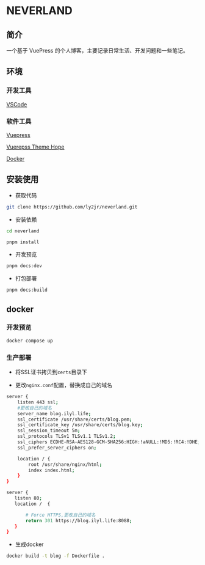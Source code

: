 # NEVERLAND

## 简介

一个基于 VuePress 的个人博客，主要记录日常生活、开发问题和一些笔记。

## 环境

### 开发工具

[VSCode](https://code.visualstudio.com/)

### 软件工具

[Vuepress](https://v2.vuepress.vuejs.org/zh/)

[Vuerepss Theme Hope](https://theme-hope.vuejs.press/zh/)

[Docker](https://www.docker.com/)

## 安装使用

- 获取代码

```bash
git clone https://github.com/ly2jr/neverland.git
```

- 安装依赖

```bash
cd neverland

pnpm install
```

- 开发预览

```bash
pnpm docs:dev
```

- 打包部署

```bash
pnpm docs:build
```

## docker

### 开发预览

```bash
docker compose up
```

### 生产部署

- 将SSL证书拷贝到`certs`目录下

- 更改`nginx.conf`配置，替换成自己的域名

 ```bash
 server {
     listen 443 ssl; 
     #更改自己的域名
     server_name blog.ilyl.life; 
     ssl_certificate /usr/share/certs/blog.pem;  
     ssl_certificate_key /usr/share/certs/blog.key;
     ssl_session_timeout 5m;
     ssl_protocols TLSv1 TLSv1.1 TLSv1.2;
     ssl_ciphers ECDHE-RSA-AES128-GCM-SHA256:HIGH:!aNULL:!MD5:!RC4:!DHE;
     ssl_prefer_server_ciphers on;

     location / {
         root /usr/share/nginx/html;
         index index.html;
     }
 }

 server {
    listen 80;
    location /  {

        # Force HTTPS,更改自己的域名
        return 301 https://blog.ilyl.life:8088;
    }
 }
 ```

- 生成docker

```bash
docker build -t blog -f Dockerfile .
```
